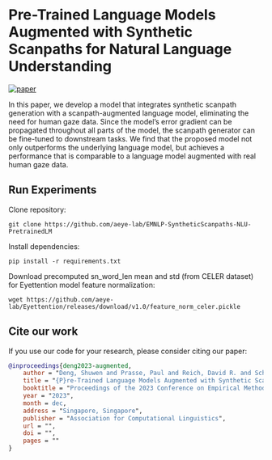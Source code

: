 # Pre-Trained Language Models Augmented with Synthetic Scanpaths for Natural Language Understanding
[![paper](https://img.shields.io/static/v1?label=paper&message=download%20link&color=brightgreen)]([https://arxiv.org/abs/2310.14676](http://arxiv.org/abs/2310.14676))

In this paper, we develop a model that integrates synthetic scanpath generation with a scanpath-augmented language model, eliminating the need for human gaze data. Since the model’s error gradient can be propagated throughout all parts of the model, the scanpath generator can be fine-tuned to downstream tasks. We find that the proposed model not only outperforms the underlying language model, but achieves a performance that is comparable to a language model augmented with real human gaze data.

## Run Experiments
Clone repository:

```
git clone https://github.com/aeye-lab/EMNLP-SyntheticScanpaths-NLU-PretrainedLM
```

Install dependencies:

```
pip install -r requirements.txt
```

Download precomputed sn_word_len mean and std (from CELER dataset) for Eyettention model feature normalization:

```
wget https://github.com/aeye-lab/Eyettention/releases/download/v1.0/feature_norm_celer.pickle
```

## Cite our work
If you use our code for your research, please consider citing our paper:

```bibtex
@inproceedings{deng2023-augmented,
    author = "Deng, Shuwen and Prasse, Paul and Reich, David R. and Scheffer, Tobias and J{\"a}ger, Lena A.",
    title = "{P}re-Trained Language Models Augmented with Synthetic Scanpaths for Natural Language Understanding",
    booktitle = "Proceedings of the 2023 Conference on Empirical Methods in Natural Language Processing (EMNLP 2023)",
    year = "2023",
    month = dec,
    address = "Singapore, Singapore",
    publisher = "Association for Computational Linguistics",
    url = "",
    doi = "",
    pages = ""
}
```

